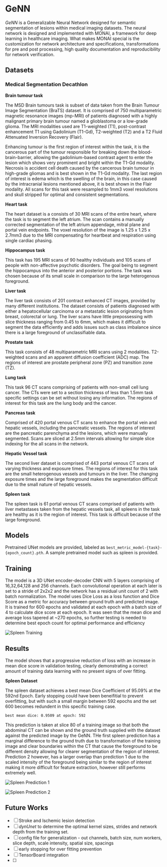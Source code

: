 # GeNN

*GeNN* is a Generalizable Neural Network designed for semantic segmentation of lesions within medical imaging datasets. 
The neural network is designed and implemented with MONAI, a framework for deep learning in healthcare imaging. What makes MONAI special is the customization for network architecture and specifications, transformations for pre and post processing, high quality documentation and reproducibility for network verification.  

## Datasets

### Medical Segmentation Decathlon



**Brain tumour task**


The MSD Brain tumours task is subset of data taken from the Brain Tumour Image Segmentation (BraTS) dataset. It is comprised of 750 multiparametric magnetic resonance images (mp-MRI) of patients diagnosed with a highly malignant primary brain tumour named a glioblastoma or a low-grade glioma.  The MRI modalities used are T1-weighted (T1), post-contrast enhancement T1 using Gadolinium (T1-Gd), T2-weighted (T2) and a T2 Fluid Attenuated Inversion Recovery (Flair). 

Enhancing tumour is the first region of interest within the task, it is the cancerous part of the tumour responsible for breaking down the blood-brain-barrier, allowing the gadolinium-based contrast agent to enter the lesion which shows very prominent and bright within the T1-Gd modality. Necrosis is accident cell death caused by the cancerous brain tumour in high-grade gliomas and is best shown in the T1-Gd modality. The last region of interest is edema which is the swelling of the brain, in this case caused by the intracranial lesions mentioned above, it is best shown in the Flair modality. All scans for this task were resampled to 1mm3 voxel resolutions and skull stripped for optimal and consistent segmentations.

**Heart task**


The heart dataset is a consists of 30 MRI scans of the entire heart, where the task is to segment the left atrium. The scan contains a manually corrected segmentation of the left atrium appendage, mitral plane and portal vein endpoints. The voxel resolution of the image is 1.25 x 1.25 x 2.7mm3 due to the MRI compensating for heartbeat and respiration using single cardiac phasing. 

**Hippocampus task**


This task has 195 MRI scans of 90 healthy individuals and 105 scans of people with non-affective psychotic disorders. The goal being to segment the hippocampus into the anterior and posterior portions. The task was chosen because of its small scale in comparison to the large heterogenous foreground. 

**Liver task**


The liver task consists of 201 contract enhanced CT images, provided by many different institutions. The dataset consists of patients diagnosed with either a hepatocellular carcinoma or a metastatic lesion originating from breast, colorectal or lung. The liver scans have little prepossessing with slice thickness ranging from 0.45 to 6mm, which makes it difficult to segment the data efficiently and adds issues such as class imbalance since there is a large foreground of unclassifiable data. 

**Prostate task**


This task consists of 48 multiparametric MRI scans using 2 modalities. T2-weighted scans and an apparent diffusion coefficient (ADC) map. The regions of interest are prostate peripheral zone (PZ) and transition zone (TZ). 

**Lung task**


This task 96 CT scans comprising of patients with non-small cell lung cancer. The CTs were set to a section thickness of less than 1.5mm task specific settings can be set without losing any information. The regions of interest for this task are the lung body and the cancer. 

**Pancreas task**


Comprised of 420 portal venous CT scans to enhance the portal vein and hepatic vessels, including the pancreatic vessels. The regions of interest are the pancreatic parenchyma and the lesions, which were manually segmented. Scans are sliced at 2.5mm intervals allowing for simple slice indexing for the all scans in the network. 

**Hepatic Vessel task**


The second liver dataset is comprised of 443 portal venous CT scans of varying thickness and exposure times. The regions of interest for this task are the small heterogenous vessels and tumours in the liver. The changing exposure times and the large foreground makes the segmentation difficult due to the small nature of hepatic vessels. 

**Spleen task**


The spleen task is 61 portal venous CT scans comprised of patients with liver metastases taken from the hepatic vessels task, all spleens in the task are healthy as it is the region of interest. This task is difficult because of the large foreground. 


## Models 


Pretrained UNet models are provided, labeled as `best_metric_model-{task}-{epoch_count}.pth`. A sample pretrained model such as spleen is provided.


## Training

The model is a 3D UNet encoder-decoder CNN with 5 layers comprising of 16,32,64,128 and 256 channels. Each convolutional operation at each later is set to a stride of 2x2x2 and the network has a residual unit count of 2 with batch normalization. The model uses Dice Loss as a loss function and Dice Score as a metric for accuracy between ground truth and predicted image. It is trained for 600 epochs and validated at each epoch with a batch size of 4 to calculate dice score at each epoch. It was seen that the mean dice and average loss tapered at ~270 epochs, so further testing is needed to determine best epoch count for optimal performance and efficiency

![Spleen Training](./val/trainingPlot.png)


## Results

The model shows that a progressive reduction of loss with an increase in mean dice score in validation testing, clearly demonstrating a correct amount of training data learning with no present signs of over fitting. 

**Spleen Dataset**

The spleen dataset achieves a best mean Dice Coefficient of 95.09% at the 592nd Epoch. Early stopping could have been beneifitial to prevent overfitting, but with such a small margin between 592 epochs and the set 600 becomes redundent in this specific training case.

`
best mean dice: 0.9509 at epoch: 592
`

This prediction is taken at slice 80 of a training image so that both the abdominal CT can be shown and the ground truth supplied with the dataset against the predicted image by the GeNN. THe first spleen prediction has a marginal difference to the ground truth due to transformation of the training image and clear boundaries within the CT that cause the foreground to be different density allowing for clearer segmentation of the region of interest. Prediction 2 however, has a larger overlap than prediction 1 due to the scaled intensity of the foreground being similar to the region of interest making it more difficult for feature extraction, however still performs extremely well. 

![Spleen Prediction 1](./val/spleenPred1.png)


![Spleen Prediction 2](./val/spleenPred2.png)

## Future Works

- [ ] Stroke and Ischemic lesion detection
- [ ] *dynUnet* to determine the optimal kernel sizes, strides and network depth from the training set.
- [ ] config file for generalization - out channels, batch size, num workers, slice depth, scale intensity, spatial size, spacings
- [ ] early stopping for over fitting prevention
- [ ] TensorBoard integration
- [ ] 


